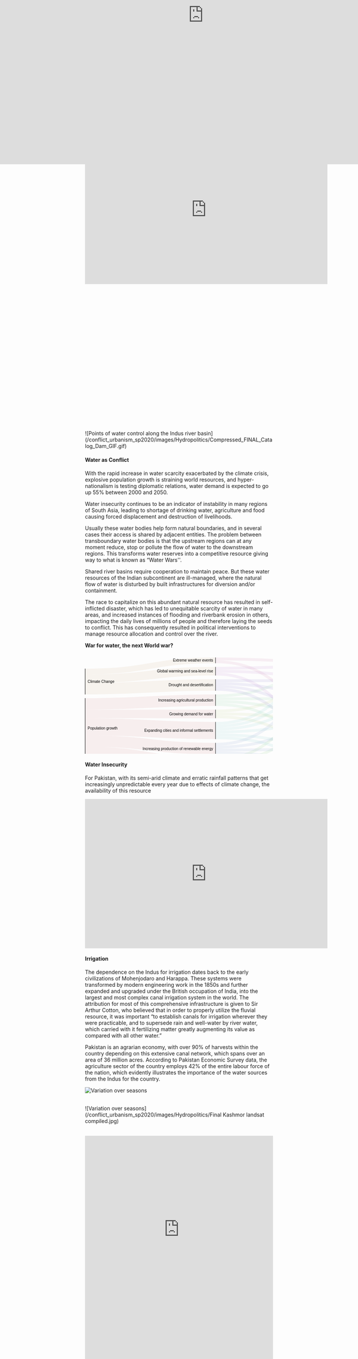 ```yaml
---
layout: post
date:   2020-05-10
image: "/conflict_urbanism_sp2020/images/Hydropolitics/icon.jpg"
title:  "The Land of Sacred Waters: Hydropolitics in the Indian Subcontinent"
author: "Niharika Shekhawat, Pratibha Singh"
---
```



Water is one of the most basic needs for survival, but it also fuels commerce, trade and economic advancements. Water insecurity continues to be an indicator of instability in many regions of the Indian subcontinent, leading to shortage of drinking water, agriculture and food causing forced displacement and destruction of livelihoods. Usually these water bodies help form natural boundaries, and in several cases their access is shared by adjacent entities. The problem between transboundary water bodies is that the upstream regions can at any moment reduce, stop or pollute the flow of water to the downstream regions. This transforms water reserves into a competitive resource giving way to what is known as “Water World wars''. The theme of our project is to understand this hydropolitics in the Indian subcontinent, looking at the different scales of inter- and intra- hydropolitics and their varied repercussions.

This transforms water reserves into a competitive resource giving way to what is known as “***Water World wars***". The theme of our project is to understand this hydropolitics in the Indian subcontinent, looking at the different scales of inter- and intra- hydropolitics and their varied repercussions.

The river was no longer what appeared as “natural”, it had become the only lifeline for millions of people, separated by a politically charged line, giving birth to the volatile hydropolitics in the Indian subcontinent, and its varied repercussions at different scales between and within the nations.


#### Case Study : Indus River


On Feb 20 2019, India announced the decision to block the flow of water from three tributaries of the Indus river into Pakistan, days after the Pulwama terror attack in which 40 soldiers were killed in Kashmir by a suicide bomber from Pakistan.

<iframe width="650" height="400" src="https://www.youtube.com/embed/lxnNDWsHxos?start=00&end=32" frameborder="0" allow="accelerometer; autoplay; encrypted-media; gyroscope; picture-in-picture" allowfullscreen></iframe>

<div class="iframe-column"><iframe src="https://www.arcgis.com/apps/MapJournal/index.html?appid=a901523dff224ec59a73930d1e98bd5f" style="position:absolute;top:0;left:-175;width:150%;height:800px;" frameborder="0" scrolling="no"></iframe></div>

  <br/>
  <br/>
  <br/>
  <br/>
  <br/>
  <br/>
  <br/>
  <br/>
  <br/>
  <br/>
  <br/>
  <br/>
  <br/>
  <br/>
  <br/>
  <br/>
  <br/>
  <br/>
  <br/>
  <br/>
  <br/>
  <br/>
  <br/>
![Points of water control along the Indus river basin](/conflict_urbanism_sp2020/images/Hydropolitics/Compressed_FINAL_Catalog_Dam_GIF.gif)  
&nbsp;

#### Water as Conflict


With the rapid increase in water scarcity exacerbated by the climate crisis, explosive population growth is straining world resources, and hyper-nationalism is testing diplomatic relations, water demand is expected to go up 55% between 2000 and 2050.

Water insecurity continues to be an indicator of instability in many regions of South Asia, leading to shortage of drinking water, agriculture and food causing forced displacement and destruction of livelihoods. 

Usually these water bodies help form natural boundaries, and in several cases their access is shared by adjacent entities. The problem between transboundary water bodies is that the upstream regions can at any moment reduce, stop or pollute the flow of water to the downstream regions. This transforms water reserves into a competitive resource giving way to what is known as “Water Wars''. 

Shared river basins require cooperation to maintain peace. But these water resources of the Indian subcontinent are ill-managed, where the natural flow of water is disturbed by built infrastructures for diversion and/or containment. 

The race to capitalize on this abundant natural resource has resulted in self-inflicted disaster, which has led to unequitable scarcity of water in many areas, and increased instances of flooding and riverbank erosion in others, impacting the daily lives of millions of people and therefore laying the seeds to conflict. This has consequently resulted in political interventions to manage resource allocation and control over the river.

**War for water, the next World war?**

<svg width="600" height="320" xmlns="http://www.w3.org/2000/svg"><g transform="translate(0, 10)"><g class="links" fill="none" stroke-opacity="0.1"><path d="M1,151.16666666666663C175.25,151.16666666666663,175.25,151.16666666666688,349.5,151.16666666666688" stroke-width="23" style="stroke: rgb(191, 105, 105);"></path><path d="M1,254.66666666666663C175.25,254.66666666666663,175.25,284.66666666666674,349.5,284.66666666666674" stroke-width="30.666666666666668" style="stroke: rgb(191, 105, 105);"></path><path d="M1,124.3333333333333C175.25,124.3333333333333,175.25,114.33333333333353,349.5,114.33333333333353" stroke-width="30.666666666666668" style="stroke: rgb(191, 105, 105);"></path><path d="M1,185.66666666666663C175.25,185.66666666666663,175.25,195.66666666666694,349.5,195.66666666666694" stroke-width="46" style="stroke: rgb(191, 105, 105);"></path><path d="M1,223.99999999999997C175.25,223.99999999999997,175.25,244.00000000000006,349.5,244.00000000000006" stroke-width="30.666666666666668" style="stroke: rgb(191, 105, 105);"></path><path d="M1,83.66666666666664C175.25,83.66666666666664,175.25,73.66666666666667,349.5,73.66666666666667" stroke-width="30.666666666666668" style="stroke: rgb(191, 156, 105);"></path><path d="M1,56.83333333333331C175.25,56.83333333333331,175.25,36.83333333333323,349.5,36.83333333333323" stroke-width="23" style="stroke: rgb(191, 156, 105);"></path><path d="M1,37.666666666666636C175.25,37.666666666666636,175.25,7.666666666666525,349.5,7.666666666666525" stroke-width="15.333333333333334" style="stroke: rgb(191, 156, 105);"></path><path d="M350.5,158.83333333333354C524.75,158.83333333333354,524.75,230.16666666666654,699,230.16666666666654" stroke-width="7.666666666666667" style="stroke: rgb(174, 191, 105);"></path><path d="M350.5,143.50000000000023C524.75,143.50000000000023,524.75,69.83333333333326,699,69.83333333333326" stroke-width="7.666666666666667" style="stroke: rgb(174, 191, 105);"></path><path d="M350.5,151.16666666666688C524.75,151.16666666666688,524.75,166.49999999999991,699,166.49999999999991" stroke-width="7.666666666666667" style="stroke: rgb(174, 191, 105);"></path><path d="M350.5,288.5000000000001C524.75,288.5000000000001,524.75,253.16666666666652,699,253.16666666666652" stroke-width="7.666666666666667" style="stroke: rgb(122, 191, 105);"></path><path d="M350.5,296.1666666666668C524.75,296.1666666666668,524.75,286.16666666666663,699,286.16666666666663" stroke-width="7.666666666666667" style="stroke: rgb(122, 191, 105);"></path><path d="M350.5,280.8333333333334C524.75,280.8333333333334,524.75,189.4999999999999,699,189.4999999999999" stroke-width="7.666666666666667" style="stroke: rgb(122, 191, 105);"></path><path d="M350.5,273.16666666666674C524.75,273.16666666666674,524.75,125.83333333333326,699,125.83333333333326" stroke-width="7.666666666666667" style="stroke: rgb(122, 191, 105);"></path><path d="M350.5,125.83333333333354C524.75,125.83333333333354,524.75,222.4999999999999,699,222.4999999999999" stroke-width="7.666666666666667" style="stroke: rgb(105, 191, 139);"></path><path d="M350.5,102.83333333333353C524.75,102.83333333333353,524.75,29.16666666666664,699,29.16666666666664" stroke-width="7.666666666666667" style="stroke: rgb(105, 191, 139);"></path><path d="M350.5,118.16666666666687C524.75,118.16666666666687,524.75,158.83333333333326,699,158.83333333333326" stroke-width="7.666666666666667" style="stroke: rgb(105, 191, 139);"></path><path d="M350.5,110.5000000000002C524.75,110.5000000000002,524.75,110.49999999999991,699,110.49999999999991" stroke-width="7.666666666666667" style="stroke: rgb(105, 191, 139);"></path><path d="M350.5,207.1666666666669C524.75,207.1666666666669,524.75,237.8333333333332,699,237.8333333333332" stroke-width="7.666666666666667" style="stroke: rgb(105, 191, 191);"></path><path d="M350.5,176.50000000000028C524.75,176.50000000000028,524.75,36.83333333333331,699,36.83333333333331" stroke-width="7.666666666666667" style="stroke: rgb(105, 191, 191);"></path><path d="M350.5,214.83333333333357C524.75,214.83333333333357,524.75,270.83333333333326,699,270.83333333333326" stroke-width="7.666666666666667" style="stroke: rgb(105, 191, 191);"></path><path d="M350.5,184.16666666666694C524.75,184.16666666666694,524.75,77.49999999999993,699,77.49999999999993" stroke-width="7.666666666666667" style="stroke: rgb(105, 191, 191);"></path><path d="M350.5,199.50000000000026C524.75,199.50000000000026,524.75,174.16666666666657,699,174.16666666666657" stroke-width="7.666666666666667" style="stroke: rgb(105, 191, 191);"></path><path d="M350.5,191.8333333333336C524.75,191.8333333333336,524.75,118.16666666666659,699,118.16666666666659" stroke-width="7.666666666666667" style="stroke: rgb(105, 191, 191);"></path><path d="M350.5,247.83333333333337C524.75,247.83333333333337,524.75,245.49999999999986,699,245.49999999999986" stroke-width="7.666666666666667" style="stroke: rgb(105, 139, 191);"></path><path d="M350.5,255.50000000000003C524.75,255.50000000000003,524.75,278.49999999999994,699,278.49999999999994" stroke-width="7.666666666666667" style="stroke: rgb(105, 139, 191);"></path><path d="M350.5,232.50000000000006C524.75,232.50000000000006,524.75,85.1666666666666,699,85.1666666666666" stroke-width="7.666666666666667" style="stroke: rgb(105, 139, 191);"></path><path d="M350.5,240.1666666666667C524.75,240.1666666666667,524.75,181.83333333333323,699,181.83333333333323" stroke-width="7.666666666666667" style="stroke: rgb(105, 139, 191);"></path><path d="M350.5,85.16666666666669C524.75,85.16666666666669,524.75,214.83333333333323,699,214.83333333333323" stroke-width="7.666666666666667" style="stroke: rgb(122, 105, 191);"></path><path d="M350.5,62.16666666666668C524.75,62.16666666666668,524.75,62.1666666666666,699,62.1666666666666" stroke-width="7.666666666666667" style="stroke: rgb(122, 105, 191);"></path><path d="M350.5,77.50000000000001C524.75,77.50000000000001,524.75,151.1666666666666,699,151.1666666666666" stroke-width="7.666666666666667" style="stroke: rgb(122, 105, 191);"></path><path d="M350.5,69.83333333333334C524.75,69.83333333333334,524.75,102.83333333333324,699,102.83333333333324" stroke-width="7.666666666666667" style="stroke: rgb(122, 105, 191);"></path><path d="M350.5,44.49999999999989C524.75,44.49999999999989,524.75,207.16666666666657,699,207.16666666666657" stroke-width="7.666666666666667" style="stroke: rgb(174, 105, 191);"></path><path d="M350.5,29.16666666666656C524.75,29.16666666666656,524.75,21.49999999999997,699,21.49999999999997" stroke-width="7.666666666666667" style="stroke: rgb(174, 105, 191);"></path><path d="M350.5,36.83333333333323C524.75,36.83333333333323,524.75,54.499999999999936,699,54.499999999999936" stroke-width="7.666666666666667" style="stroke: rgb(174, 105, 191);"></path><path d="M350.5,3.8333333333331914C524.75,3.8333333333331914,524.75,13.833333333333306,699,13.833333333333306" stroke-width="7.666666666666667" style="stroke: rgb(191, 105, 156);"></path><path d="M350.5,11.499999999999858C524.75,11.499999999999858,524.75,143.49999999999994,699,143.49999999999994" stroke-width="7.666666666666667" style="stroke: rgb(191, 105, 156);"></path></g><g class="nodes" font-family="Arial, Helvetica" font-size="10"><g><rect x="699" y="203.33333333333323" height="53.66666666666673" width="1" fill="#000"></rect><text x="693" y="230.1666666666666" dy="0.35em" text-anchor="end">Ecological quality of ecosystems</text></g><g><rect x="699" y="9.999999999999972" height="30.66666666666663" width="1" fill="#000"></rect><text x="693" y="25.333333333333286" dy="0.35em" text-anchor="end">Flooding</text></g><g><rect x="699" y="266.99999999999994" height="23.000000000000057" width="1" fill="#000"></rect><text x="693" y="278.5" dy="0.35em" text-anchor="end">Hydro-power production</text></g><g><rect x="699" y="50.6666666666666" height="38.333333333333314" width="1" fill="#000"></rect><text x="693" y="69.83333333333326" dy="0.35em" text-anchor="end">Migration and conflict</text></g><g><rect x="699" y="139.6666666666666" height="53.66666666666663" width="1" fill="#000"></rect><text x="693" y="166.49999999999991" dy="0.35em" text-anchor="end">Water and food production</text></g><g><rect x="699" y="98.99999999999991" height="30.666666666666686" width="1" fill="#000"></rect><text x="693" y="114.33333333333326" dy="0.35em" text-anchor="end">Water pollution and human health</text></g><g><rect x="349.5" y="58.33333333333334" height="30.666666666666856" width="1" fill="#000"></rect><text x="343.5" y="73.66666666666677" dy="0.35em" text-anchor="end">Drought and desertification</text></g><g><rect x="349.5" y="172.66666666666694" height="45.99999999999977" width="1" fill="#000"></rect><text x="343.5" y="195.66666666666683" dy="0.35em" text-anchor="end">Expanding cities and informal settlements</text></g><g><rect x="349.5" y="-1.4210854715202004e-13" height="15.333333333333371" width="1" fill="#000"></rect><text x="343.5" y="7.6666666666665435" dy="0.35em" text-anchor="end">Extreme weather events</text></g><g><rect x="349.5" y="25.33333333333323" height="23.000000000000114" width="1" fill="#000"></rect><text x="343.5" y="36.833333333333286" dy="0.35em" text-anchor="end">Global warming and sea-level rise</text></g><g><rect x="349.5" y="139.66666666666688" height="23.000000000000057" width="1" fill="#000"></rect><text x="343.5" y="151.1666666666669" dy="0.35em" text-anchor="end">Growing demand for water</text></g><g><rect x="349.5" y="99.0000000000002" height="30.666666666666686" width="1" fill="#000"></rect><text x="343.5" y="114.33333333333354" dy="0.35em" text-anchor="end">Increasing agricultural production</text></g><g><rect x="349.5" y="269.3333333333334" height="30.66666666666667" width="1" fill="#000"></rect><text x="343.5" y="284.66666666666674" dy="0.35em" text-anchor="end">Increasing consumption and waste</text></g><g><rect x="349.5" y="228.6666666666667" height="30.66666666666673" width="1" fill="#000"></rect><text x="343.5" y="244.00000000000009" dy="0.35em" text-anchor="end">Increasing production of renewable energy</text></g><g><rect x="0" y="29.99999999999997" height="69" width="1" fill="#000"></rect><text x="7" y="64.49999999999997" dy="0.35em" text-anchor="start">Climate Change</text></g><g><rect x="0" y="108.99999999999997" height="161.00000000000006" width="1" fill="#000"></rect><text x="7" y="189.5" dy="0.35em" text-anchor="start">Population growth</text></g></g></g></svg>

#### Water Insecurity


For Pakistan, with its semi-arid climate and erratic rainfall patterns that get increasingly unpredictable every year due to effects of climate change, the availability of this resource

<iframe width="650" height="400" src="https://www.youtube.com/embed/c85lDN-eDz0?start=194&end=233" frameborder="0" allow="accelerometer; autoplay; encrypted-media; gyroscope; picture-in-picture" allowfullscreen></iframe>

#### Irrigation


The dependence on the Indus for irrigation dates back to the early civilizations of Mohenjodaro and Harappa. These systems were transformed by modern engineering work in the 1850s and further expanded and upgraded under the British occupation of India, into the largest and most complex canal irrigation system in the world. The attribution for most of this comprehensive infrastructure is given to Sir Arthur Cotton, who believed that in order to properly utilize the fluvial resource, it was important “to establish canals for irrigation wherever they were practicable, and to supersede rain and well-water by river water, which carried with it fertilizing matter greatly augmenting its value as compared with all other water.”

Pakistan is an agrarian economy, with over 90% of harvests within the country depending on this extensive canal network, which spans over an area of 36 million acres. According to Pakistan Economic Survey data, the agriculture sector of the country employs 42% of the entire labour force of the nation, which evidently illustrates the importance of the water sources from the Indus for the country. 

![Variation over seasons](/conflict_urbanism_sp2020/images/Hydropolitics/canals_3.jpg)  
&nbsp;

![Variation over seasons](/conflict_urbanism_sp2020/images/Hydropolitics/Final Kashmor landsat compiled.jpg)  
&nbsp;
<iframe frameborder="0" class="juxtapose" width="100%" height="500" src="https://cdn.knightlab.com/libs/juxtapose/latest/embed/index.html?uid=c1e697ca-93e3-11ea-a879-0edaf8f81e27"></iframe>
<iframe frameborder="0" class="juxtapose" width="100%" height="500" src="https://cdn.knightlab.com/libs/juxtapose/latest/embed/index.html?uid=1de95346-93e4-11ea-a879-0edaf8f81e27"></iframe>

![Variation over seasons](/conflict_urbanism_sp2020/images/Hydropolitics/Final_Raster change overtime.jpg)  
&nbsp;


![Variation over seasons](/conflict_urbanism_sp2020/images/Hydropolitics/borderlandsat.jpg)  
&nbsp;

![Variation over seasons](/conflict_urbanism_sp2020/images/Hydropolitics/kashmor-gif.gif)  
&nbsp;

![Variation over seasons](/conflict_urbanism_sp2020/images/Hydropolitics/firozabad-gif.gif)  
&nbsp;

#### Case Study: Kaveri River

<iframe width="650" height="400" src="https://www.youtube.com/embed/0vkGEz9kQbo?start=00&end=31" frameborder="0" allow="accelerometer; autoplay; encrypted-media; gyroscope; picture-in-picture" allowfullscreen></iframe>


<div class="iframe-column"><iframe src="https://www.arcgis.com/apps/MapJournal/index.html?appid=27f210f1ba314d2e8cab294c724abba8" style="position:absolute;top:0;left:-175;width:150%;height:800px;" frameborder="0" scrolling="no"></iframe></div>

  <br/>
  <br/>
  <br/>
  <br/>
  <br/>
  <br/>
  <br/>
  <br/>
  <br/>
  <br/>
  <br/>
  <br/>
  <br/>
  <br/>
  <br/>
  <br/>
  <br/>
  <br/>
  <br/>
  <br/>
  <br/>
  <br/>
  <br/>
  
  
text


#### Sources  

To be updated
